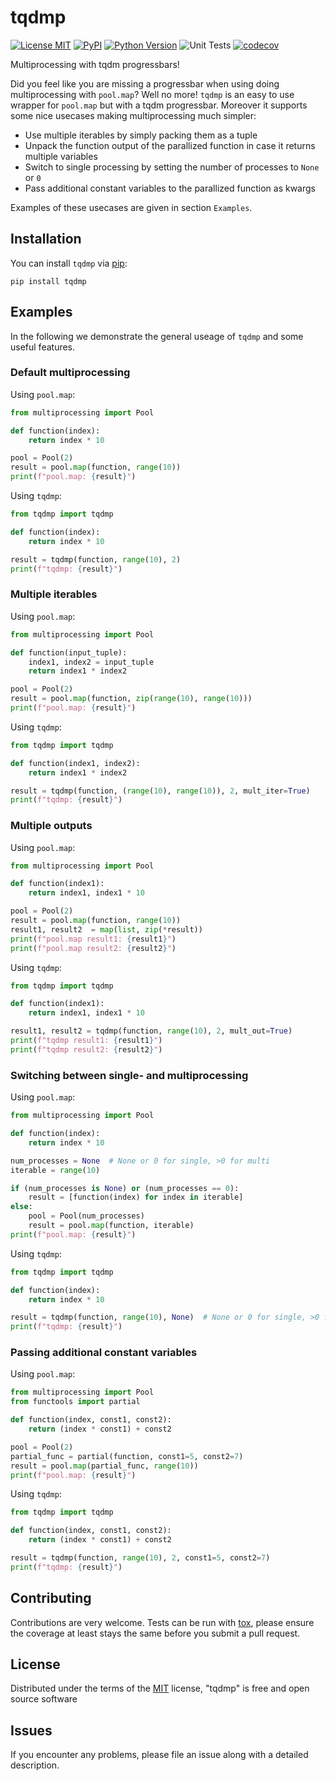 # tqdmp

[![License MIT](https://img.shields.io/pypi/l/tqdmp.svg?color=green)](https://github.com/Karol-G/tqdmp/raw/main/LICENSE)
[![PyPI](https://img.shields.io/pypi/v/tqdmp.svg?color=green)](https://pypi.org/project/tqdmp)
[![Python Version](https://img.shields.io/pypi/pyversions/tqdmp.svg?color=green)](https://python.org)
![Unit Tests](https://github.com/MIC-DKFZ/tqdmp/actions/workflows/test_and_deploy.yml/badge.svg?branch=main)
[![codecov](https://codecov.io/gh/Karol-G/tqdmp/branch/main/graph/badge.svg)](https://codecov.io/gh/Karol-G/tqdmp)

Multiprocessing with tqdm progressbars!

Did you feel like you are missing a progressbar when using doing multiprocessing with `pool.map`? Well no more! `tqdmp` is an easy to use wrapper for `pool.map` but with a tqdm progressbar. Moreover it supports some nice usecases making multiprocessing much simpler:

- Use multiple iterables by simply packing them as a tuple
- Unpack the function output of the parallized function in case it returns multiple variables
- Switch to single processing by setting the number of processes to `None` or `0`
- Pass additional constant variables to the parallized function as kwargs 

Examples of these usecases are given in section `Examples`.

## Installation

You can install `tqdmp` via [pip](https://pypi.org/project/tqdmp/):

    pip install tqdmp

## Examples

In the following we demonstrate the general useage of `tqdmp` and some useful features.

### Default multiprocessing
Using `pool.map`:
```python
from multiprocessing import Pool

def function(index):
    return index * 10

pool = Pool(2)
result = pool.map(function, range(10))
print(f"pool.map: {result}")
```

Using `tqdmp`:
```python
from tqdmp import tqdmp

def function(index):
    return index * 10

result = tqdmp(function, range(10), 2)
print(f"tqdmp: {result}")
```

### Multiple iterables
Using `pool.map`:
```python
from multiprocessing import Pool

def function(input_tuple):
    index1, index2 = input_tuple
    return index1 * index2

pool = Pool(2)
result = pool.map(function, zip(range(10), range(10)))
print(f"pool.map: {result}")
```

Using `tqdmp`:
```python
from tqdmp import tqdmp

def function(index1, index2):
    return index1 * index2

result = tqdmp(function, (range(10), range(10)), 2, mult_iter=True)
print(f"tqdmp: {result}")
```

### Multiple outputs
Using `pool.map`:
```python
from multiprocessing import Pool

def function(index1):
    return index1, index1 * 10

pool = Pool(2)
result = pool.map(function, range(10))
result1, result2  = map(list, zip(*result))
print(f"pool.map result1: {result1}")
print(f"pool.map result2: {result2}")
```

Using `tqdmp`:
```python
from tqdmp import tqdmp

def function(index1):
    return index1, index1 * 10

result1, result2 = tqdmp(function, range(10), 2, mult_out=True)
print(f"tqdmp result1: {result1}")
print(f"tqdmp result2: {result2}")
```

### Switching between single- and multiprocessing
Using `pool.map`:
```python
from multiprocessing import Pool

def function(index):
    return index * 10

num_processes = None  # None or 0 for single, >0 for multi
iterable = range(10)

if (num_processes is None) or (num_processes == 0):
    result = [function(index) for index in iterable]
else:
    pool = Pool(num_processes)
    result = pool.map(function, iterable)
print(f"pool.map: {result}")
```

Using `tqdmp`:
```python
from tqdmp import tqdmp

def function(index):
    return index * 10

result = tqdmp(function, range(10), None)  # None or 0 for single, >0 for multi
print(f"tqdmp: {result}")
```

### Passing additional constant variables
Using `pool.map`:
```python
from multiprocessing import Pool
from functools import partial

def function(index, const1, const2):
    return (index * const1) + const2

pool = Pool(2)
partial_func = partial(function, const1=5, const2=7)
result = pool.map(partial_func, range(10))
print(f"pool.map: {result}")
```

Using `tqdmp`:
```python
from tqdmp import tqdmp

def function(index, const1, const2):
    return (index * const1) + const2

result = tqdmp(function, range(10), 2, const1=5, const2=7)
print(f"tqdmp: {result}")
```

## Contributing

Contributions are very welcome. Tests can be run with [tox], please ensure
the coverage at least stays the same before you submit a pull request.

## License

Distributed under the terms of the [MIT] license,
"tqdmp" is free and open source software

## Issues

If you encounter any problems, please file an issue along with a detailed description.

[Cookiecutter]: https://github.com/audreyr/cookiecutter
[MIT]: http://opensource.org/licenses/MIT
[BSD-3]: http://opensource.org/licenses/BSD-3-Clause
[GNU GPL v3.0]: http://www.gnu.org/licenses/gpl-3.0.txt
[GNU LGPL v3.0]: http://www.gnu.org/licenses/lgpl-3.0.txt
[Apache Software License 2.0]: http://www.apache.org/licenses/LICENSE-2.0
[Mozilla Public License 2.0]: https://www.mozilla.org/media/MPL/2.0/index.txt

[tox]: https://tox.readthedocs.io/en/latest/
[pip]: https://pypi.org/project/pip/
[PyPI]: https://pypi.org/
